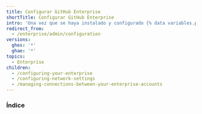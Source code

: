 ```yaml
---
title: Configurar GitHub Enterprise
shortTitle: Configurar GitHub Enterprise
intro: 'Una vez que se haya instalado y configurado {% data variables.product.prodname_ghe_server %}, podrás configurar el aplicativo de acuerdo con las necesidades de tu organización.'
redirect_from:
  - /enterprise/admin/configuration
versions:
  ghes: '*'
  ghae: '*'
topics:
  - Enterprise
children:
  - /configuring-your-enterprise
  - /configuring-network-settings
  - /managing-connections-between-your-enterprise-accounts
---
```

### Índice
<!-- if currentVersion ver_gt "enterprise-server@2.15" -->
<!-- endif -->
<!-- if currentVersion ver_gt "enterprise-server@2.16" -->
<!-- endif -->
<!-- if currentVersion ver_gt "enterprise-server@2.21" -->
<!-- endif -->
